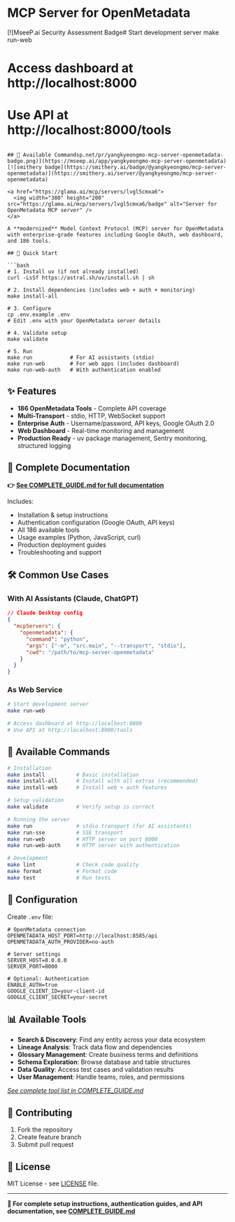 # MCP Server for OpenMetadata

[![MseeP.ai Security Assessment Badge# Start development server
make run-web

# Access dashboard at http://localhost:8000
# Use API at http://localhost:8000/tools
```

## 🔧 Available Commandsp.net/pr/yangkyeongmo-mcp-server-openmetadata-badge.png)](https://mseep.ai/app/yangkyeongmo-mcp-server-openmetadata)
[![smithery badge](https://smithery.ai/badge/@yangkyeongmo/mcp-server-openmetadata)](https://smithery.ai/server/@yangkyeongmo/mcp-server-openmetadata)

<a href="https://glama.ai/mcp/servers/lvgl5cmxa6">
  <img width="380" height="200" src="https://glama.ai/mcp/servers/lvgl5cmxa6/badge" alt="Server for OpenMetadata MCP server" />
</a>

A **modernized** Model Context Protocol (MCP) server for OpenMetadata with enterprise-grade features including Google OAuth, web dashboard, and 186 tools.

## 🚀 Quick Start

```bash
# 1. Install uv (if not already installed)
curl -LsSf https://astral.sh/uv/install.sh | sh

# 2. Install dependencies (includes web + auth + monitoring)
make install-all

# 3. Configure
cp .env.example .env
# Edit .env with your OpenMetadata server details

# 4. Validate setup
make validate

# 5. Run
make run            # For AI assistants (stdio)
make run-web        # For web apps (includes dashboard)
make run-web-auth   # With authentication enabled
```

## ✨ Features

- **186 OpenMetadata Tools** - Complete API coverage
- **Multi-Transport** - stdio, HTTP, WebSocket support  
- **Enterprise Auth** - Username/password, API keys, Google OAuth 2.0
- **Web Dashboard** - Real-time monitoring and management
- **Production Ready** - uv package management, Sentry monitoring, structured logging

## 📖 Complete Documentation

**👉 [See COMPLETE_GUIDE.md for full documentation](COMPLETE_GUIDE.md)**

Includes:
- Installation & setup instructions
- Authentication configuration (Google OAuth, API keys)
- All 186 available tools
- Usage examples (Python, JavaScript, curl)
- Production deployment guides
- Troubleshooting and support

## 🛠️ Common Use Cases

### With AI Assistants (Claude, ChatGPT)
```json
// Claude Desktop config
{
  "mcpServers": {
    "openmetadata": {
      "command": "python",
      "args": ["-m", "src.main", "--transport", "stdio"],
      "cwd": "/path/to/mcp-server-openmetadata"
    }
  }
}
```

### As Web Service
```bash
# Start development server
make run-web

# Access dashboard at http://localhost:8000
# Use API at http://localhost:8000/tools
```

## 🔧 Available Commands

```bash
# Installation
make install          # Basic installation
make install-all      # Install with all extras (recommended)
make install-web      # Install web + auth features

# Setup validation
make validate         # Verify setup is correct

# Running the server
make run              # stdio transport (for AI assistants)
make run-sse          # SSE transport
make run-web          # HTTP server on port 8000
make run-web-auth     # HTTP server with authentication

# Development
make lint             # Check code quality
make format           # Format code
make test             # Run tests
```

## 🔧 Configuration

Create `.env` file:
```env
# OpenMetadata connection
OPENMETADATA_HOST_PORT=http://localhost:8585/api
OPENMETADATA_AUTH_PROVIDER=no-auth

# Server settings  
SERVER_HOST=0.0.0.0
SERVER_PORT=8000

# Optional: Authentication
ENABLE_AUTH=true
GOOGLE_CLIENT_ID=your-client-id
GOOGLE_CLIENT_SECRET=your-secret
```

## 📊 Available Tools

- **Search & Discovery**: Find any entity across your data ecosystem
- **Lineage Analysis**: Track data flow and dependencies  
- **Glossary Management**: Create business terms and definitions
- **Schema Exploration**: Browse database and table structures
- **Data Quality**: Access test cases and validation results
- **User Management**: Handle teams, roles, and permissions

*[See complete tool list in COMPLETE_GUIDE.md](COMPLETE_GUIDE.md)*

## 🤝 Contributing

1. Fork the repository
2. Create feature branch
3. Submit pull request

## 📄 License

MIT License - see [LICENSE](LICENSE) file.

---

**📖 For complete setup instructions, authentication guides, and API documentation, see [COMPLETE_GUIDE.md](COMPLETE_GUIDE.md)**
